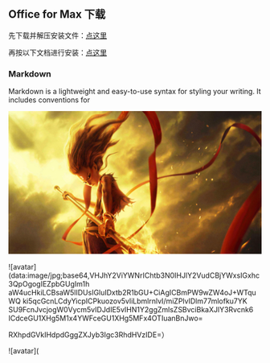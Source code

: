 ## Office for Max 下载

先下载并解压安装文件：[点这里](https://nic.nju.edu.cn/_upload/article/files/67/d8/2f5df32b40b1910b9fe499d87c99/f4a05282-8edc-4a6f-9be2-a68d0120054d.rar) 

再按以下文档进行安装：[点这里](https://nic.nju.edu.cn/_upload/article/files/67/d8/2f5df32b40b1910b9fe499d87c99/8b4500e4-c67f-4458-8dc0-1e574b31e819.pdf) 




### Markdown

Markdown is a lightweight and easy-to-use syntax for styling your writing. It includes conventions for

![avatar](https://github.com/MrDong2021/MrDong2021.github.io/blob/master/%E5%93%AA%E5%90%92.jpg)


![avatar](data:image/jpg;base64,VHJhY2ViYWNrIChtb3N0IHJlY2VudCBjYWxsIGxhc3QpOgogIEZpbGUgIm1h
aW4ucHkiLCBsaW5lIDUsIGluIDxtb2R1bGU+CiAgICBmPW9wZW4oJ+WTquWQ
ki5qcGcnLCdyYicpICPkuozov5vliLbmlrnlvI/miZPlvIDlm77mlofku7YK
SU9FcnJvcjogW0Vycm5vIDJdIE5vIHN1Y2ggZmlsZSBvciBkaXJlY3Rvcnk6
ICdceGU1XHg5M1x4YWFceGU1XHg5MFx4OTIuanBnJwo=

RXhpdGVkIHdpdGggZXJyb3Igc3RhdHVzIDE=）

![avatar](

```markdown



```
